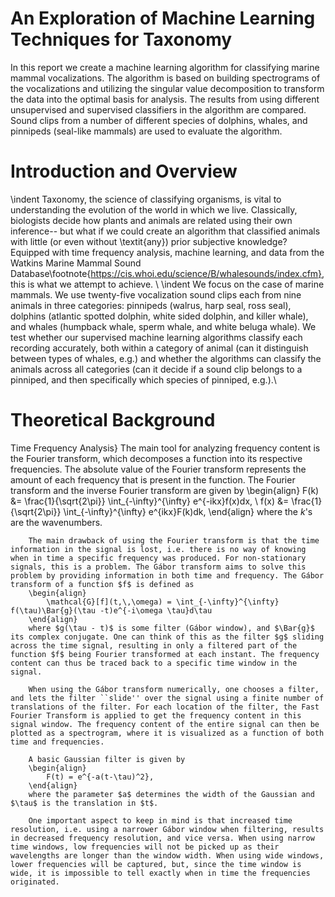 # An Exploration of Machine Learning Techniques for Taxonomy

In this report we create a machine learning algorithm for classifying marine mammal vocalizations. The algorithm is based on building spectrograms of the vocalizations and utilizing the singular value decomposition to transform the data into the optimal basis for analysis. The results from using different unsupervised and supervised classifiers in the algorithm are compared. Sound clips from a number of different species of dolphins, whales, and pinnipeds (seal-like mammals) are used to evaluate the algorithm.

# Introduction and Overview

\indent Taxonomy, the science of classifying organisms, is vital to understanding the evolution of the world in which we live. Classically, biologists decide how plants and animals are related using their own inference-- but what if we could create an algorithm that classified animals with little (or even without \textit{any}) prior subjective knowledge? Equipped with time frequency analysis, machine learning, and data from the Watkins Marine Mammal Sound Database\footnote{https://cis.whoi.edu/science/B/whalesounds/index.cfm}, this is what we attempt to achieve. \\
\indent We focus on the case of marine mammals. We use twenty-five vocalization sound clips each from nine animals in three categories: pinnipeds (walrus, harp seal, ross seal), dolphins (atlantic spotted dolphin, white sided dolphin, and killer whale), and whales (humpback whale, sperm whale, and white beluga whale). We test whether our supervised machine learning algorithms classify each recording accurately, both within a category of animal (can it distinguish between types of whales, e.g.) and  whether the algorithms can classify the animals across all categories (can it decide if a sound clip belongs to a pinniped, and then specifically which species of pinniped, e.g.).\\

# Theoretical Background
Time Frequency Analysis}
        The main tool for analyzing frequency content is the Fourier transform, which decomposes a function into its respective frequencies. The absolute value of the Fourier transform represents the amount of each frequency that is present in the function. The Fourier transform and the inverse Fourier transform are given by
        \begin{align}
            F(k) &= \frac{1}{\sqrt{2\pi}} \int_{-\infty}^{\infty} e^{-ikx}f(x)dx, \\
            f(x) &= \frac{1}{\sqrt{2\pi}} \int_{-\infty}^{\infty} e^{ikx}F(k)dk,
        \end{align}
        where the $k$'s are the wavenumbers.
        
        The main drawback of using the Fourier transform is that the time information in the signal is lost, i.e. there is no way of knowing when in time a specific frequency was produced. For non-stationary signals, this is a problem. The Gábor transform aims to solve this problem by providing information in both time and frequency. The Gábor transform of a function $f$ is defined as
        \begin{align}
            \mathcal{G}[f](t,\,\omega) = \int_{-\infty}^{\infty} f(\tau)\Bar{g}(\tau -t)e^{-i\omega \tau}d\tau
        \end{align}
        where $g(\tau - t)$ is some filter (Gábor window), and $\Bar{g}$ its complex conjugate. One can think of this as the filter $g$ sliding across the time signal, resulting in only a filtered part of the function $f$ being Fourier transformed at each instant. The frequency content can thus be traced back to a specific time window in the signal.
        
        When using the Gábor transform numerically, one chooses a filter, and lets the filter ``slide'' over the signal using a finite number of translations of the filter. For each location of the filter, the Fast Fourier Transform is applied to get the frequency content in this signal window. The frequency content of the entire signal can then be plotted as a spectrogram, where it is visualized as a function of both time and frequencies.
        
        A basic Gaussian filter is given by
        \begin{align}
            F(t) = e^{-a(t-\tau)^2},
        \end{align}
        where the parameter $a$ determines the width of the Gaussian and $\tau$ is the translation in $t$.
        
        One important aspect to keep in mind is that increased time resolution, i.e. using a narrower Gábor window when filtering, results in decreased frequency resolution, and vice versa. When using narrow time windows, low frequencies will not be picked up as their wavelengths are longer than the window width. When using wide windows, lower frequencies will be captured, but, since the time window is wide, it is impossible to tell exactly when in time the frequencies originated.
